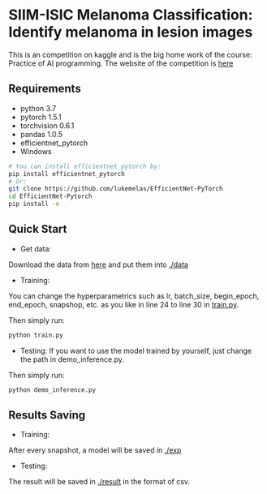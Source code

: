 # SIIM-ISIC Melanoma Classification: Identify melanoma in lesion images
This is an competition on kaggle and is the big home work of the course: Practice of AI programming. The website of the competition is [here](https://www.kaggle.com/c/siim-isic-melanoma-classification)

## Requirements
* python 3.7
* pytorch 1.5.1
* torchvision 0.6.1
* pandas 1.0.5
* efficientnet_pytorch
* Windows
```Bash
# You can install efficientnet_pytorch by:
pip install efficientnet_pytorch
# Or:
git clone https://github.com/lukemelas/EfficientNet-PyTorch
cd EfficientNet-Pytorch
pip install -e
```

## Quick Start
* Get data: 

Download the data from [here](https://www.kaggle.com/c/siim-isic-melanoma-classification/data) and put them into [./data](./data)

* Training:

You can change the hyperparametrics such as lr, batch_size, begin_epoch, end_epoch, snapshop, etc. as you like in line 24 to line 30 in [train.py](train.py). 

Then simply run:
```bash
python train.py
```

* Testing:
If you want to use the model trained by yourself, just change the path in demo_inference.py.

Then simply run:
```bash
python demo_inference.py
```

## Results Saving
* Training:

After every snapshot, a model will be saved in [./exp](./exp)

* Testing:

The result will be saved in [./result](./result) in the format of csv.